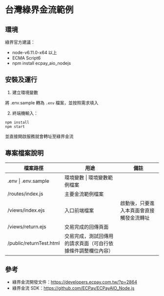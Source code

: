 # 台灣綠界金流範例

## 環境

綠界官方建議：
- node-v6.11.0-x64 以上
- ECMA Script6
- npm install ecpay_aio_nodejs

## 安裝及運行

1. 建立環境變數

將 .env.sample 轉為 `.env` 檔案，並按照需求填入

2. 終端機輸入：
```
npm install
npm start
```

並直接開啟服務就會轉址至綠界金流

## 專案檔案說明

<table>
  <thead>
    <tr>
      <th>檔案路徑</th>
      <th>用途</th>
      <th>備註</th>
    </tr>
  </thead>
  <tbody>
    <tr>
      <td>.env | .env.sample</td>
      <td>環境變數 | 環境變數範例檔案</td>
      <td></td>
    </tr>
    <tr>
      <td>/routes/index.js</td>
      <td>主要金流範例檔案</td>
      <td></td>
    </tr>
    <tr>
      <td>/views/index.ejs</td>
      <td>入口前端檔案</td>
      <td>啟動後，只要進入本頁面會直接觸發金流轉址</td>
    </tr>
    <tr>
      <td>/views/return.ejs</td>
      <td>交易完成的回傳頁面</td>
      <td></td>
    </tr>
    <tr>
      <td>/public/returnTest.html</td>
      <td>交易完成，測試回傳用的請求頁面（可自行依據條件調整欄位內容）</td>
      <td></td>
    </tr>
  </tbody>
</table>

## 參考

- 綠界金流開發文件：https://developers.ecpay.com.tw/?p=2864
- 綠界金流 SDK：https://github.com/ECPay/ECPayAIO_Node.js

